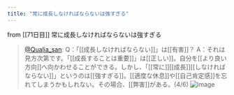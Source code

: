 ```yaml
---
title: "常に成長しなければならないは強すぎる"
---
```


from [[71日目]]
常に成長しなければならないは強すぎる
> [@Qualia_san](https://twitter.com/Qualia_san/status/1624765216075685888?s=20&t=uhPW8k9tDG1I3Kyz_7aIfg): Q：「[[成長しなければならない]]」は[[有害]]？
> A：それは見方次第です。「[[成長することは重要]]」は[[正しい]]。自分を[[より良い方向]]へ向かわせることができる。しかし、「[[常に]][[成長]][[しなければならない]]」というのは[[強すぎる]]。[[適度な休息]]や[[自己肯定感]]を忘れてしまうかもしれない。その場合、[[弊害]]がある。(4/6)
> ![image](https://pbs.twimg.com/media/FoxTJupaAAESCUn.png)

